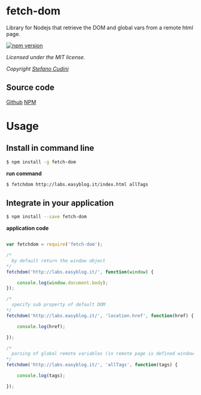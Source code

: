 # fetch-dom
Library for Nodejs that retrieve the DOM and global vars from a remote html page.

[![npm version](https://badge.fury.io/js/node-fetch-dom.svg)](http://badge.fury.io/js/node-fetch-dom)

*Licensed under the MIT license.*

*Copyright [Stefano Cudini](http://labs.easyblog.it/stefano-cudini/)*

## Source code
[Github](https://github.com/stefanocudini/node-fetch-dom)
[NPM](https://npmjs.org/package/fetch-dom)

# Usage
## Install in command line

```bash
$ npm install -g fetch-dom
```
**run command**
```bash
$ fetchdom http://labs.easyblog.it/index.html allTags
```

## Integrate in your application

```bash
$ npm install --save fetch-dom 
```
**application code**
```javascript

var fetchdom = require('fetch-dom');

/*
  by default return the window object
*/
fetchdom('http://labs.easyblog.it/', function(window) {

	console.log(window.document.body);
});

/*
  specify sub property of default DOM
*/
fetchdom('http://labs.easyblog.it/', 'location.href', function(href) {

	console.log(href);

});

/*
  parsing of global remote variables (in remote page is defined window.allTags = {...}; )
*/
fetchdom('http://labs.easyblog.it/', 'allTags', function(tags) {

	console.log(tags);

});
```

